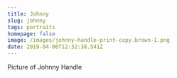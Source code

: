 ```yaml
---
title: Johnny
slug: johnny
tags: portraits
homepage: false
image: /images/johnny-handle-print-copy.brown-1.png
date: 2019-04-06T12:32:38.541Z
---
```

Picture of Johnny Handle
